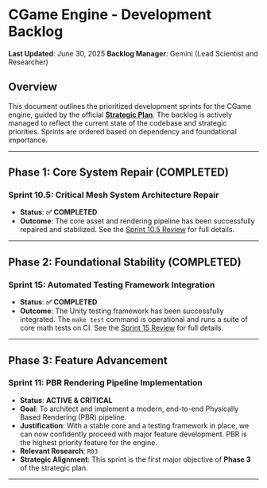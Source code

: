 # CGame Engine - Development Backlog

**Last Updated**: June 30, 2025
**Backlog Manager**: Gemini (Lead Scientist and Researcher)

## Overview

This document outlines the prioritized development sprints for the CGame engine, guided by the official [**Strategic Plan**](../../STRATEGIC_PLAN.md). The backlog is actively managed to reflect the current state of the codebase and strategic priorities. Sprints are ordered based on dependency and foundational importance.

---

## Phase 1: Core System Repair (COMPLETED)

### Sprint 10.5: Critical Mesh System Architecture Repair

*   **Status**: **✅ COMPLETED**
*   **Outcome**: The core asset and rendering pipeline has been successfully repaired and stabilized. See the [Sprint 10.5 Review](../../completed/10_5_sprint_review.md) for full details.

---

## Phase 2: Foundational Stability (COMPLETED)

### Sprint 15: Automated Testing Framework Integration

*   **Status**: **✅ COMPLETED**
*   **Outcome**: The Unity testing framework has been successfully integrated. The `make test` command is operational and runs a suite of core math tests on CI. See the [Sprint 15 Review](../../completed/15_sprint_review.md) for full details.

---

## Phase 3: Feature Advancement

### Sprint 11: PBR Rendering Pipeline Implementation

*   **Status**: **ACTIVE & CRITICAL**
*   **Goal**: To architect and implement a modern, end-to-end Physically Based Rendering (PBR) pipeline.
*   **Justification**: With a stable core and a testing framework in place, we can now confidently proceed with major feature development. PBR is the highest priority feature for the engine.
*   **Relevant Research**: `R03`
*   **Strategic Alignment**: This sprint is the first major objective of **Phase 3** of the strategic plan.

---
